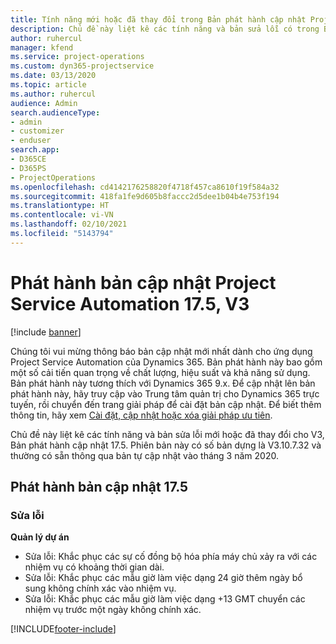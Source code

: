 ```yaml
---
title: Tính năng mới hoặc đã thay đổi trong Bản phát hành cập nhật Project Service Automation 17.5, Bản vá, V3
description: Chủ đề này liệt kê các tính năng và bản sửa lỗi có trong Bản phát hành cập nhật Project Service Automation 17.5, V3.
author: ruhercul
manager: kfend
ms.service: project-operations
ms.custom: dyn365-projectservice
ms.date: 03/13/2020
ms.topic: article
ms.author: ruhercul
audience: Admin
search.audienceType:
- admin
- customizer
- enduser
search.app:
- D365CE
- D365PS
- ProjectOperations
ms.openlocfilehash: cd4142176258820f4718f457ca8610f19f584a32
ms.sourcegitcommit: 418fa1fe9d605b8faccc2d5dee1b04b4e753f194
ms.translationtype: HT
ms.contentlocale: vi-VN
ms.lasthandoff: 02/10/2021
ms.locfileid: "5143794"
---
```

# <a name="project-service-automation-update-release-175-v3"></a>Phát hành bản cập nhật Project Service Automation 17.5, V3

[!include [banner](../includes/psa-now-project-operations.md)]

Chúng tôi vui mừng thông báo bản cập nhật mới nhất dành cho ứng dụng Project Service Automation của Dynamics 365. Bản phát hành này bao gồm một số cải tiến quan trọng về chất lượng, hiệu suất và khả năng sử dụng.  Bản phát hành này tương thích với Dynamics 365 9.x. Để cập nhật lên bản phát hành này, hãy truy cập vào Trung tâm quản trị cho Dynamics 365 trực tuyến, rồi chuyển đến trang giải pháp để cài đặt bản cập nhật. Để biết thêm thông tin, hãy xem [Cài đặt, cập nhật hoặc xóa giải pháp ưu tiên](https://docs.microsoft.com/power-platform/admin/install-remove-preferred-solution).

Chủ đề này liệt kê các tính năng và bản sửa lỗi mới hoặc đã thay đổi cho V3, Bản phát hành cập nhật 17.5. Phiên bản này có số bản dựng là V3.10.7.32 và thường có sẵn thông qua bản tự cập nhật vào tháng 3 năm 2020.


## <a name="update-release-175"></a>Phát hành bản cập nhật 17.5

### <a name="bug-fixes"></a>Sửa lỗi


**Quản lý dự án**

- Sửa lỗi: Khắc phục các sự cố đồng bộ hóa phía máy chủ xảy ra với các nhiệm vụ có khoảng thời gian dài.
- Sửa lỗi: Khắc phục các mẫu giờ làm việc dạng 24 giờ thêm ngày bổ sung không chính xác vào nhiệm vụ.
- Sửa lỗi: Khắc phục các mẫu giờ làm việc dạng +13 GMT chuyển các nhiệm vụ trước một ngày không chính xác.



[!INCLUDE[footer-include](../includes/footer-banner.md)]